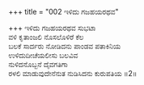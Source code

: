 +++
title = "002 ಇಳಿದು ಗಜಹಯರಥವ"

+++
ಇಳಿದು ಗಜಹಯರಥವ ಸುಭಟಾ  
ವಳಿ ಕೃತಾಂಜಲಿ ನೊಸಲೊಳಿರೆ ಕೆಲ  
ಬಲಕೆ ಸಾರ್ದರು ನೋಡಿದನು ಪಾಂಡವ ಪತಾಕಿನಿಯ  
ಉಳಿದುದೀಚೆಯಲೀಸು ಬಲವಿವ  
ನುಳಿದನೊಬ್ಬನೆ ದೈವಗತಿಗಾ  
ರಳಲಿ ಮಾಡುವುದೇನೆನುತ ನುಡಿಸಿದನು ಕುರುಪತಿಯ     ॥2॥